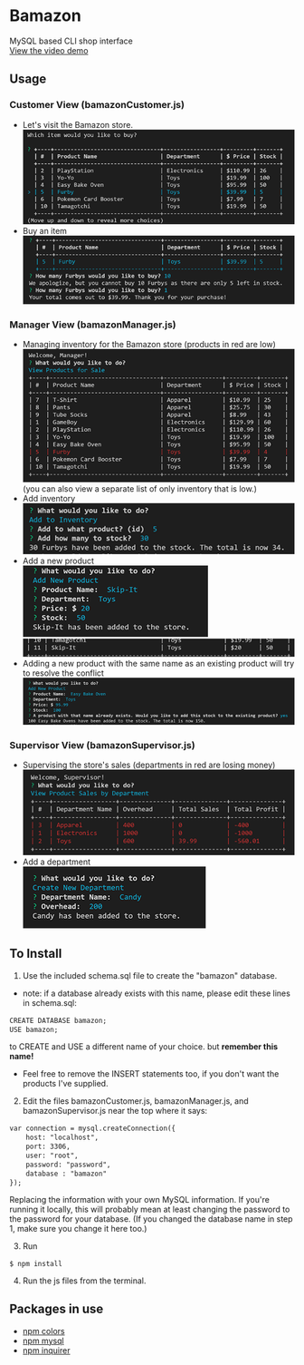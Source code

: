 # Bamazon
MySQL based CLI shop interface  
[View the video demo](https://youtu.be/timVS3ZrsqA)

## Usage
### Customer View (bamazonCustomer.js)
- Let's visit the Bamazon store.  
![store front](demo/1.png "Oh man, I'm gonna buy so many Furbys")  
- Buy an item  
![buying](demo/2.png "What? I really like Furbys.")  

### Manager View (bamazonManager.js)
- Managing inventory for the Bamazon store (products in red are low)  
![inventory](demo/3.png "Uh oh, Furbys are low again.")  
(you can also view a separate list of only inventory that is low.)  
- Add inventory  
![add more](demo/4.png "Better get some more Furbys.")  
- Add a new product  
![add product](demo/5.png "Skip-Its seem cool with the kids this season.")  
![added product](demo/6.png "I really hope these sell.")  
- Adding a new product with the same name as an existing product will try to resolve the conflict  
![add existing](demo/7.png "Oh, I guess we already have these.")  

### Supervisor View (bamazonSupervisor.js)
- Supervising the store's sales (departments in red are losing money)  
![store profits](demo/8.png "Sales are not good this season. We only sold 1 Furby.")  
- Add a department  
![new department](demo/9.png "I hope selling candy makes us money. We're really hurting here.")  

## To Install
1. Use the included schema.sql file to create the "bamazon" database.
- note: if a database already exists with this name, please edit these lines in schema.sql:
```
CREATE DATABASE bamazon;
USE bamazon;
```
to CREATE and USE a different name of your choice. but **remember this name!**
- Feel free to remove the INSERT statements too, if you don't want the products I've supplied.

2. Edit the files bamazonCustomer.js, bamazonManager.js, and bamazonSupervisor.js near the top where it says:
```
var connection = mysql.createConnection({
	host: "localhost",
	port: 3306,
	user: "root",
	password: "password",
	database : "bamazon"
});
```
Replacing the information with your own MySQL information.  If you're running it locally, this will probably mean at least changing the password to the password for your database. (If you changed the database name in step 1, make sure you change it here too.)

3. Run
```
$ npm install
```

4. Run the js files from the terminal.

## Packages in use
- [npm colors](https://www.npmjs.com/package/colors)
- [npm mysql](https://www.npmjs.com/package/mysql)
- [npm inquirer](https://www.npmjs.com/package/inquirer)